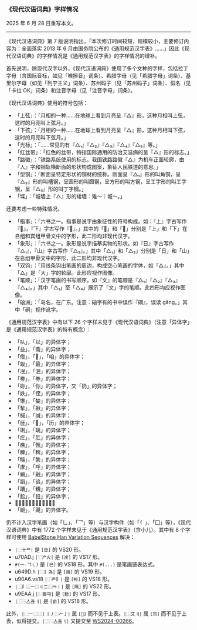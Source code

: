 ### 《现代汉语词典》字样情况

2025 年 6 月 28 日重写本文。

---

《现代汉语词典》第 7 版说明指出，「本次修订时间较短，规模较小，主要修订内容为：全面落实 2013 年 6 月由国务院公布的《通用规范汉字表》……」因此《现代汉语词典》的字样情况是《通用规范汉字表》的字样情况的增补。

首先说明，除现代汉字以外，《现代汉语词典》使用了多个文种的字样，包括拉丁字母（含国际音标，如见「喉擦音」词条）、希腊字母（见「希腊字母」词条）、基里尔字母（如见「列宁主义」词条）、苏州码子（见「苏州码子」词条）、假名（见「卡拉 OK」词条）和注音字母（见「注音字母」词条）。

《现代汉语词典》使用的符号包括：

- 「上弦」：「月相的一种……在地球上看到月亮呈『△』形，这种月相叫上弦，这时的月亮叫上弦月。」
- 「下弦」：「月相的一种……在地球上看到月亮呈『△』形，这种月相叫下弦，这时的月亮叫下弦月。」
- 「光标」：「……常见的有『△₁』『△₂』『△₃』『△₄』『△₅』等。」
- 「红丝带」：「红色的丝带，特指国际通用的防治艾滋病的呈『△』形的标志。」
- 「路徽」：「铁路系统使用的标志。我国铁路路徽『△』为机车正面轮廓，由『人』字和钢轨横断面的形状构成图案，象征人民铁道的意思。」
- 「型钢」：「断面呈特定形状的钢材的统称。断面呈『△₁』形的叫角钢，呈『△₂』形的叫槽钢，呈圆形的叫圆钢，呈方形的叫方钢，呈工字形的叫工字钢，呈『△₃』形的叫丁字钢。」
- 「堞」：「城墙上『△』形的矮墙：雉～｜城～。」

还要考虑一些特殊情况。

- 「指事」：「六书之一。指事是说字由象征性的符号构成。如：『上』字古写作『𠄞』，『下』字古写作『𠄟』。」其中的「𠄞」和「𠄟」分别是「上」和「下」在𠂤组和宾组甲骨文中的字形，此二形均非现代汉字。
- 「象形」：「六书之一。象形是说字描摹实物的形状。如『日』字古写作『△₁』，『山』字古写作『△₂』。」其中「△₁」和「△₂」分别是「日」和「山」在𠂤组甲骨文中的字形，此二形均非现代汉字。
- 「双钩」：「用线条钩出笔画的周边，构成空心笔画的字体，如『△』。」其中「△」是「大」字的轮廓。此形应视作图像。
- 「笔顺」：「汉字笔画的书写顺序，如『文』的笔顺是『△₁』『△₂』『△₃』『△₄』。」其中「△₁」至「△₄」展示了「文」字的笔顺。此四形均应视作图像。
- 「硇洲」：「岛名，在广东。注意：硇字有的书中误作『碙』，误读 gāng。」其中「碙」视作讹字。

《通用规范汉字表》中有以下 26 个字样未见于《现代汉语词典》（注意「异体字」是《通用规范汉字表》的特有概念）：

- 「㕥」，「以」的异体字；
- 「亝」，「斋」的异体字；
- 「倃」、「𠴰」，「咱」的异体字；
- 「冣」，「最」的异体字；
- 「冺」，「泯」的异体字；
- 「劵」，「券」的异体字；
- 「妳」，「你」的异体字，又「奶」的异体字；
- 「妷」，「侄」的异体字；
- 「惏」，「婪」的异体字；
- 「揫」，「揪」的异体字；
- 「椷」，「缄」的异体字；
- 「歴」、「𠪱」，「历」的异体字；
- 「琍」，「璃」的异体字；
- 「疘」，「肛」的异体字；
- 「癄」，「憔」的异体字；
- 「粺」，「稗」的异体字；
- 「緐」，「繁」的异体字；
- 「虖」，「呼」的异体字；
- 「螎」，「融」的异体字；
- 「謟」，「谄」的异体字；
- 「蹧」，「糟」的异体字；
- 「鈆」，「铅」的异体字；
- 「𣺌」，「渺」的异体字；
- 「𩗗」，「飓」的异体字。

仍不计入汉字笔画（如「乚」、「乛」等）与汉字构件（如「亻」、「囗」等），《现代汉语词典》中有 1772 个字样未见于《通用规范汉字表》（含小儿）。其中有 8 个字样可使用 [BabelStone Han Variation Sequences](https://www.babelstone.co.uk/Fonts/BSH_IVS.html) 解决：

- `|⿱十龷|` 是 `[卋]` 的 VS20 形。
- u70AD.j `|⿸屵火|` 是 `[炭]` 的 VS17 形。
- `#(一-𠃍㇄)` 是 `[巳]` 的 VS18 形。其中 `#(...)` 是笔画链表达式。
- u649D.h `|⿰扌為|` 是 `[撝]` 的 VS19 形。
- u90A6.vs18 `|⿰龵阝|` 是 `[邦]` 的 VS18 形。
- `|⿰阝⿳一⿴〢二⿵𦉰丨|` 是 `[隔]` 的 VS22 形。
- u9EAA.j `|⿺麥丏|` 是 `[麪]` 的 VS17 形。
- `|⿰⿱亼丑刂|` 是 `[侴]` 的 VS18 形。

此外，`|⿱一⿰⿲丨丨丿⿱𠂉亅|` 属 `[𫠦]` 而不见于上表。`|⿰艾刂|` 属 `[苅]` 而不见于上表，似将提交。`|⿰⿱亼丑刂|` 又提交至 [WS2024-00266](https://hc.jsecs.org/irg/ws2024/app/?id=00266)。
